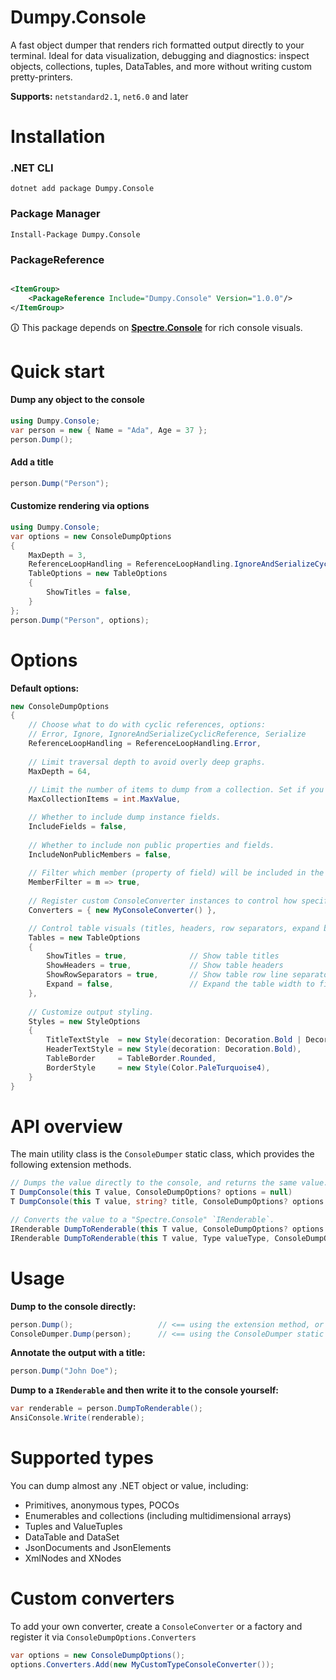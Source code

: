 # Dumpy.Console

A fast object dumper that renders rich formatted output directly to your terminal. Ideal for data visualization,
debugging and diagnostics: inspect objects, collections, tuples, DataTables, and more without writing custom
pretty-printers.

**Supports:** `netstandard2.1`, `net6.0` and later

# Installation

### .NET CLI

    dotnet add package Dumpy.Console

### Package Manager

    Install-Package Dumpy.Console

### PackageReference

```xml

<ItemGroup>
    <PackageReference Include="Dumpy.Console" Version="1.0.0"/>
</ItemGroup>
```

🛈 This package depends on **[Spectre.Console](https://github.com/spectreconsole/spectre.console)** for rich console
visuals.

# Quick start

#### Dump any object to the console

```csharp
using Dumpy.Console;
var person = new { Name = "Ada", Age = 37 };
person.Dump();
```

#### Add a title

```csharp
person.Dump("Person");
```

#### Customize rendering via options

```csharp
using Dumpy.Console;
var options = new ConsoleDumpOptions
{
    MaxDepth = 3,
    ReferenceLoopHandling = ReferenceLoopHandling.IgnoreAndSerializeCyclicReference,
    TableOptions = new TableOptions
    {
        ShowTitles = false,
    }
};
person.Dump("Person", options);
```

# Options

**Default options:**

```csharp
new ConsoleDumpOptions
{
    // Choose what to do with cyclic references, options: 
    // Error, Ignore, IgnoreAndSerializeCyclicReference, Serialize
    ReferenceLoopHandling = ReferenceLoopHandling.Error,
    
    // Limit traversal depth to avoid overly deep graphs.
    MaxDepth = 64,
    
    // Limit the number of items to dump from a collection. Set if you dump large lists, arrays...etc.
    MaxCollectionItems = int.MaxValue,

    // Whether to include dump instance fields.
    IncludeFields = false,
    
    // Whether to include non public properties and fields.
    IncludeNonPublicMembers = false,
    
    // Filter which member (property of field) will be included in the output.
    MemberFilter = m => true,
    
    // Register custom ConsoleConverter instances to control how specific types are rendered.
    Converters = { new MyConsoleConverter() },

    // Control table visuals (titles, headers, row separators, expand behavior).
    Tables = new TableOptions
    {
        ShowTitles = true,              // Show table titles
        ShowHeaders = true,             // Show table headers
        ShowRowSeparators = true,       // Show table row line separators
        Expand = false,                 // Expand the table width to fill available space
    },
    
    // Customize output styling.
    Styles = new StyleOptions
    {
        TitleTextStyle  = new Style(decoration: Decoration.Bold | Decoration.Dim),
        HeaderTextStyle = new Style(decoration: Decoration.Bold),
        TableBorder     = TableBorder.Rounded,
        BorderStyle     = new Style(Color.PaleTurquoise4),
    }
}
```

# API overview

The main utility class is the `ConsoleDumper` static class, which provides the following extension methods.

```csharp
// Dumps the value directly to the console, and returns the same value. The second one has an option "title" parameter.
T DumpConsole(this T value, ConsoleDumpOptions? options = null)
T DumpConsole(this T value, string? title, ConsoleDumpOptions? options = null)

// Converts the value to a "Spectre.Console" `IRenderable`.
IRenderable DumpToRenderable(this T value, ConsoleDumpOptions? options = null)
IRenderable DumpToRenderable(this T value, Type valueType, ConsoleDumpOptions? options = null)
```

# Usage

**Dump to the console directly:**

```csharp
person.Dump();                   // <== using the extension method, or
ConsoleDumper.Dump(person);      // <== using the ConsoleDumper static class
```

**Annotate the output with a title:**

```csharp
person.Dump("John Doe");
```

**Dump to a `IRenderable` and then write it to the console yourself:**

```csharp
var renderable = person.DumpToRenderable();
AnsiConsole.Write(renderable);
```

# Supported types

You can dump almost any .NET object or value, including:

- Primitives, anonymous types, POCOs
- Enumerables and collections (including multidimensional arrays)
- Tuples and ValueTuples
- DataTable and DataSet
- JsonDocuments and JsonElements
- XmlNodes and XNodes

# Custom converters

To add your own converter, create a `ConsoleConverter` or a factory and register it via `ConsoleDumpOptions.Converters`

```csharp
var options = new ConsoleDumpOptions();
options.Converters.Add(new MyCustomTypeConsoleConverter());
```
